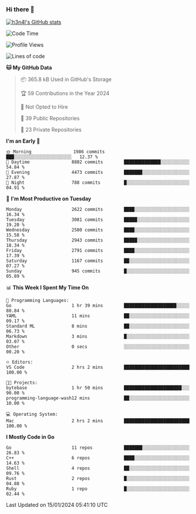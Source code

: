 ### Hi there 👋

[![h3n4l's GitHub stats](https://github-readme-stats.vercel.app/api?username=h3n4l&count_private=true&show_icons=true&theme=radical)](https://github.com/h3n4l/github-readme-stats)

<!--START_SECTION:waka-->
![Code Time](http://img.shields.io/badge/Code%20Time-1%2C829%20hrs%2039%20mins-blue)

![Profile Views](http://img.shields.io/badge/Profile%20Views-24-blue)

![Lines of code](https://img.shields.io/badge/From%20Hello%20World%20I%27ve%20Written-4.2%20million%20lines%20of%20code-blue)

**🐱 My GitHub Data** 

> 📦 365.8 kB Used in GitHub's Storage 
 > 
> 🏆 59 Contributions in the Year 2024
 > 
> 🚫 Not Opted to Hire
 > 
> 📜 39 Public Repositories 
 > 
> 🔑 23 Private Repositories 
 > 
**I'm an Early 🐤** 

```text
🌞 Morning                1986 commits        ███░░░░░░░░░░░░░░░░░░░░░░   12.37 % 
🌆 Daytime                8802 commits        ██████████████░░░░░░░░░░░   54.84 % 
🌃 Evening                4473 commits        ███████░░░░░░░░░░░░░░░░░░   27.87 % 
🌙 Night                  788 commits         █░░░░░░░░░░░░░░░░░░░░░░░░   04.91 % 
```
📅 **I'm Most Productive on Tuesday** 

```text
Monday                   2622 commits        ████░░░░░░░░░░░░░░░░░░░░░   16.34 % 
Tuesday                  3081 commits        █████░░░░░░░░░░░░░░░░░░░░   19.20 % 
Wednesday                2500 commits        ████░░░░░░░░░░░░░░░░░░░░░   15.58 % 
Thursday                 2943 commits        █████░░░░░░░░░░░░░░░░░░░░   18.34 % 
Friday                   2791 commits        ████░░░░░░░░░░░░░░░░░░░░░   17.39 % 
Saturday                 1167 commits        ██░░░░░░░░░░░░░░░░░░░░░░░   07.27 % 
Sunday                   945 commits         █░░░░░░░░░░░░░░░░░░░░░░░░   05.89 % 
```


📊 **This Week I Spent My Time On** 

```text
💬 Programming Languages: 
Go                       1 hr 39 mins        ████████████████████░░░░░   80.84 % 
YAML                     11 mins             ██░░░░░░░░░░░░░░░░░░░░░░░   09.17 % 
Standard ML              8 mins              ██░░░░░░░░░░░░░░░░░░░░░░░   06.73 % 
Markdown                 3 mins              █░░░░░░░░░░░░░░░░░░░░░░░░   03.07 % 
Other                    0 secs              ░░░░░░░░░░░░░░░░░░░░░░░░░   00.20 % 

🔥 Editors: 
VS Code                  2 hrs 2 mins        █████████████████████████   100.00 % 

🐱‍💻 Projects: 
bytebase                 1 hr 50 mins        ██████████████████████░░░   90.00 % 
programming-language-wash12 mins             ██░░░░░░░░░░░░░░░░░░░░░░░   10.00 % 

💻 Operating System: 
Mac                      2 hrs 2 mins        █████████████████████████   100.00 % 
```

**I Mostly Code in Go** 

```text
Go                       11 repos            ███████░░░░░░░░░░░░░░░░░░   26.83 % 
C++                      6 repos             ████░░░░░░░░░░░░░░░░░░░░░   14.63 % 
Shell                    4 repos             ██░░░░░░░░░░░░░░░░░░░░░░░   09.76 % 
Rust                     2 repos             █░░░░░░░░░░░░░░░░░░░░░░░░   04.88 % 
Ruby                     1 repo              █░░░░░░░░░░░░░░░░░░░░░░░░   02.44 % 
```




 Last Updated on 15/01/2024 05:41:10 UTC
<!--END_SECTION:waka-->

